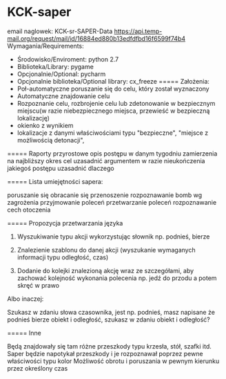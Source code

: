 ﻿# KCK-saper
email naglowek:
KCK-sr-SAPER-Data
https://api.temp-mail.org/request/mail/id/16884ed880b13edfdfbd16f6599f74b4
Wymagania/Requirements:

 - Środowisko/Enviroment: python 2.7
 - Biblioteka/Library: pygame
 - Opcjonalnie/Optional: pycharm
 - Opcjonalnie biblioteka/Optional library: cx_freeze 
===== 
Założenia:
- Poł-automatyczne poruszanie się do celu, który został wyznaczony
- Automatyczne znajdowanie celu
- Rozpoznanie celu, rozbrojenie celu lub zdetonowanie w bezpiecznym miejscu(w razie niebezpiecznego miejsca, przewieść w bezpieczną lokalizację)
- okienko z wynikiem 
- lokalizacje z danymi właściwościami typu "bezpieczne", "miejsce z możliwością detonacji", 

=====
Raporty przyrostowe
opis postępu w danym tygodniu
zamierzenia na najbliższy okres
cel uzasadnić argumentem
w razie nieukończenia jakiegoś postępu uzasadnić dlaczego

=====
Lista umiejętności sapera:

poruszanie się
obracanie się 
przenoszenie
rozpoznawanie bomb wg zagrożenia
przyjmowanie poleceń
przetwarzanie poleceń
rozpoznawanie cech otoczenia

=====
Propozycja przetwarzania języka

1. Wyszukiwanie typu akcji wykorzystując słownik np. podnieś, bierze

2. Znalezienie szablonu do danej akcji (wyszukanie wymaganych informacji typu odległość, czas)

3. Dodanie do kolejki znalezioną akcję wraz ze szczegółami, aby zachować kolejność wykonania polecenia np. jedź do przodu a potem skręć w prawo

Albo inaczej:

Szukasz w zdaniu słowa czasownika, jest np. podnieś, masz napisane że podnieś bierze obiekt i odległość, szukasz w zdaniu obiekt i odległość?

=====
Inne 

Będą znajdowały się tam różne przeszkody typu krzesła, stół, szafki itd.
Saper będzie napotykał przeszkody i je rozpoznawał poprzez pewne właściwości typu kolor
Możliwość obrotu i poruszania w pewnym kierunku przez określony czas

